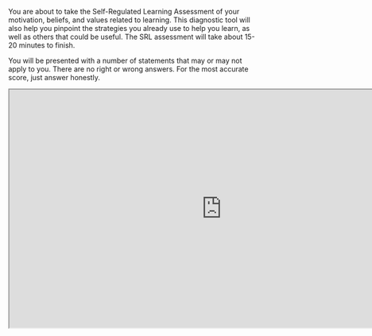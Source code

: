 You are about to take the Self-Regulated Learning Assessment of your motivation, beliefs, and values related to learning. This diagnostic tool will also help you pinpoint the strategies you already use to help you learn, as well as others that could be useful. The SRL assessment will take about 15-20 minutes to finish. 

You will be presented with a number of statements that may or may not apply to you. There are no right or wrong answers. For the most accurate score, just answer honestly.

<div class="embed-responsive embed-responsive-16by9"><iframe width="853" height="480" src="https://player.vimeo.com/video/212145509"></iframe></div>
